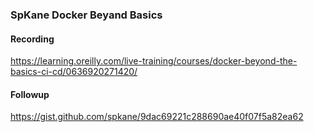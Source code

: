 ### SpKane Docker Beyand Basics ###
#### Recording
https://learning.oreilly.com/live-training/courses/docker-beyond-the-basics-ci-cd/0636920271420/ <br>
#### Followup
https://gist.github.com/spkane/9dac69221c288690ae40f07f5a82ea62 <br>

